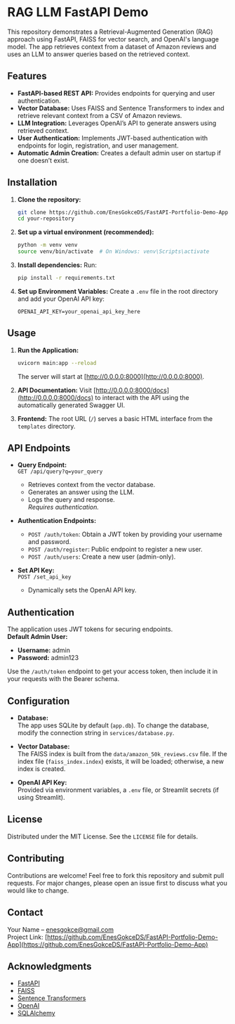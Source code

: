 # RAG LLM FastAPI Demo

This repository demonstrates a Retrieval-Augmented Generation (RAG) approach using FastAPI, FAISS for vector search, and OpenAI's language model. The app retrieves context from a dataset of Amazon reviews and uses an LLM to answer queries based on the retrieved context.

## Features

- **FastAPI-based REST API:** Provides endpoints for querying and user authentication.
- **Vector Database:** Uses FAISS and Sentence Transformers to index and retrieve relevant context from a CSV of Amazon reviews.
- **LLM Integration:** Leverages OpenAI’s API to generate answers using retrieved context.
- **User Authentication:** Implements JWT-based authentication with endpoints for login, registration, and user management.
- **Automatic Admin Creation:** Creates a default admin user on startup if one doesn’t exist.


## Installation

1. **Clone the repository:**
   ```bash
   git clone https://github.com/EnesGokceDS/FastAPI-Portfolio-Demo-App.git
   cd your-repository
   ```

2. **Set up a virtual environment (recommended):**
   ```bash
   python -m venv venv
   source venv/bin/activate  # On Windows: venv\Scripts\activate
   ```

3. **Install dependencies:**
   Run:
   ```bash
   pip install -r requirements.txt
   ```

4. **Set up Environment Variables:**
   Create a `.env` file in the root directory and add your OpenAI API key:
   ```env
   OPENAI_API_KEY=your_openai_api_key_here
   ```

## Usage

1. **Run the Application:**
   ```bash
   uvicorn main:app --reload
   ```
   The server will start at [http://0.0.0.0:8000](http://0.0.0.0:8000).

2. **API Documentation:**
   Visit [http://0.0.0.0:8000/docs](http://0.0.0.0:8000/docs) to interact with the API using the automatically generated Swagger UI.

3. **Frontend:**
   The root URL (`/`) serves a basic HTML interface from the `templates` directory.

## API Endpoints

- **Query Endpoint:**  
  `GET /api/query?q=your_query`  
  - Retrieves context from the vector database.
  - Generates an answer using the LLM.
  - Logs the query and response.  
  *Requires authentication.*

- **Authentication Endpoints:**
  - `POST /auth/token`: Obtain a JWT token by providing your username and password.
  - `POST /auth/register`: Public endpoint to register a new user.
  - `POST /auth/users`: Create a new user (admin-only).

- **Set API Key:**  
  `POST /set_api_key`  
  - Dynamically sets the OpenAI API key.

## Authentication

The application uses JWT tokens for securing endpoints.  
**Default Admin User:**  
- **Username:** admin  
- **Password:** admin123  

Use the `/auth/token` endpoint to get your access token, then include it in your requests with the Bearer schema.

## Configuration

- **Database:**  
  The app uses SQLite by default (`app.db`). To change the database, modify the connection string in `services/database.py`.

- **Vector Database:**  
  The FAISS index is built from the `data/amazon_50k_reviews.csv` file. If the index file (`faiss_index.index`) exists, it will be loaded; otherwise, a new index is created.

- **OpenAI API Key:**  
  Provided via environment variables, a `.env` file, or Streamlit secrets (if using Streamlit).

## License

Distributed under the MIT License. See the `LICENSE` file for details.

## Contributing

Contributions are welcome! Feel free to fork this repository and submit pull requests. For major changes, please open an issue first to discuss what you would like to change.

## Contact

Your Name – [enesgokce@gmail.com](enesgokce@gmail.com)  
Project Link: [https://github.com/EnesGokceDS/FastAPI-Portfolio-Demo-App](https://github.com/EnesGokceDS/FastAPI-Portfolio-Demo-App)

## Acknowledgments

- [FastAPI](https://fastapi.tiangolo.com/)
- [FAISS](https://github.com/facebookresearch/faiss)
- [Sentence Transformers](https://www.sbert.net/)
- [OpenAI](https://openai.com/)
- [SQLAlchemy](https://www.sqlalchemy.org/)
```
